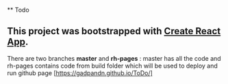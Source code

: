 ** Todo
## This project was bootstrapped with [Create React App](https://github.com/facebook/create-react-app).

There are two branches **master** and **rh-pages** : master has all the code and rh-pages contains code from
build folder which will be used to deploy and run github page [https://gadpandn.github.io/ToDo/]

